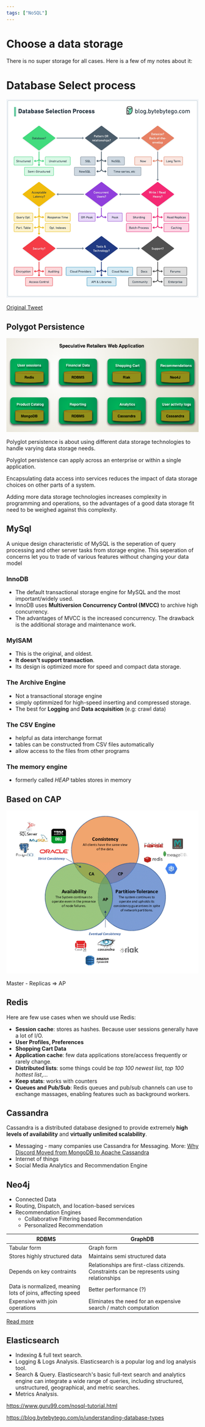 ```yaml
---
tags: ["NoSQL"]
---
```


# Choose a data storage

<TagLinks />

There is no super storage for all cases. Here is a few of my notes about it:

# Database Select process
![choose-db-process](./img/choose-db.jpeg)

[Original Tweet](https://twitter.com/alexxubyte/status/1653785124474064897/photo/1)

## Polygot Persistence

![Polygot Database](./img/polyglot.png)

Polyglot persistence is about using different data storage technologies to handle varying data storage needs.

Polyglot persistence can apply across an enterprise or within a single application.

Encapsulating data access into services reduces the impact of data storage choices on other parts of a system.

Adding more data storage technologies increases complexity in programming and operations, so the advantages of a good data storage fit need to be weighed against this complexity.



## MySql
A unique design characteristic of MySQL is the seperation of query processing and other server tasks from storage engine. This seperation of concerns let you to trade of various features without changing your data model

### InnoDB
- The default transactional storage engine for MySQL and the most important/widely used. 
- InnoDB uses **Multiversion Concurrency Control (MVCC)** to archive high concurrency.
- The advantages of MVCC is the increased concurrency. The drawback is the additional storage and maintenance work.

### MyISAM
- This is the original, and oldest. 
- **It doesn't support transaction**. 
- Its design is optimized more for speed and compact data storage.

### The Archive Engine
- Not a transactional storage engine
- simply optimmized for high-speed inserting and compressed storage.
- The best for **Logging** and **Data acquisition** (e.g: crawl data)

### The CSV Engine
- helpful as data interchange format
- tables can be constructed from CSV files automatically
- allow access to the files from other programs

### The memory engine
- formerly called *HEAP* tables stores in memory

## Based on CAP

![Based on CAP](./img/db-cap.png)

Master - Replicas => AP

## Redis
Here are few use cases when we should use Redis:
- **Session cache**: stores as hashes. Because user sessions generally have a lot of I/O.
- **User Profiles, Preferences**
- **Shopping Cart Data**
- **Application cache**: few data applications store/access frequently or rarely change.
- **Distributed lists**: some things could be *top 100 newest list*, *top 100 hottest list*,... 
- **Keep stats**: works with counters
- **Queues and Pub/Sub**: Redis queues and pub/sub channels can use to exchange massages, enabling features such as background workers.

## Cassandra
Cassandra is a distributed database designed to provide extremely **high levels of availability** and **virtually unlimited scalability**.
- Messaging - many companies use Cassandra for Messaging. More: [Why Discord Moved from MongoDB to Apache Cassandra](https://www.youtube.com/watch?v=86olupkuLlU&ab_channel=HusseinNasser)
- Internet of things
- Social Media Analytics and Recommendation Engine

## Neo4j

- Connected Data
- Routing, Dispatch, and location-based services
- Recommendation Engines
    - Collaborative Filtering based Recommendation
    - Personalized Recommendation


RDBMS | GraphDB
------- | ---------
Tabular form  | Graph form 
Stores highly structured data | Maintains semi structured data 
Depends on key contraints | Relationships are first-class citizends. Constraints can be represents using relationships
Data is normalized, meaning lots of joins, affecting speed | Better performance (?)
Expensive with join operations | Eliminates the need for an expensive search / match computation

[Read more](https://www.ucssolutions.com/blog/connecting-the-dots-with-neo4j/)

## Elasticsearch
- Indexing & full text search. 
- Logging & Logs Analysis. Elasticsearch is a popular log and log analysis tool. 
- Search & Query. Elasticsearch's basic full-text search and analytics engine can integrate a wide range of queries, including structured, unstructured, geographical, and metric searches. 
- Metrics Analysis.


https://www.guru99.com/nosql-tutorial.html

https://blog.bytebytego.com/p/understanding-database-types